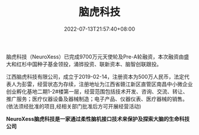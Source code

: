 ﻿---
weight: 
title: "脑虎科技"
description: "脑虎科技（NeuroXess）已完成9700万元天使轮及Pre-A轮融资，本次融资由盛大和红杉中国种子基金领投，涌铧投资、联新资本、脑智创联跟投。"
date: 2022-07-13T21:57:40+08:00
lastmod: 2022-07-13T16:45:40+08:00
draft: false
authors: ["MineW"]
featuredImage: "365.webp"
link: "http://www.tiger-braintech.com/"
tags: ["脑虎科技","脑机接口"]
categories: ["navigation"]
navigation: ["脑机接口"]
lightgallery: true
toc: true
pinned: false
recommend: false
recommend1: false
---
脑虎科技（NeuroXess）已完成9700万元天使轮及Pre-A轮融资，本次融资由盛大和红杉中国种子基金领投，涌铧投资、联新资本、脑智创联跟投。

江西脑虎科技有限公司，成立于2019-02-14，注册资本为500万人民币，法定代表人为彭雷，经营状态为存续，注册地址为江西省赣江新区直管区南昌中小微企业创业孵化基地二期1-2#楼第一层，经营范围包括技术开发、咨询、交流、转让、推广服务；医疗仪器设备及器械制造；电子产品、仪器仪表、医疗器械的销售。(依法须经批准的项目,经相关部门批准后方可开展经营活动)

**NeuroXess脑虎科技是一家通过柔性脑机接口技术来保护及探索大脑的生命科技公司**
